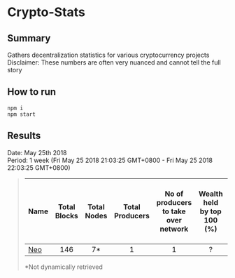 # Crypto-Stats
## Summary
Gathers decentralization statistics for various cryptocurrency projects<br/>
Disclaimer: These numbers are often very nuanced and cannot tell the full story<br/>

## How to run
`npm i`<br/>
`npm start`<br/>

## Results
Date: May 25th 2018<br/>
Period: 1 week (Fri May 25 2018 21:03:25 GMT+0800 - Fri May 25 2018 22:03:25 GMT+0800)<br/>
> |Name|Total Blocks|Total Nodes|Total Producers|No of producers to take over network|Wealth held by top 100 (%)|No of accounts to take over network with wealth|
> |:---|:---:|:---:|:---:|:---:|:---:|:---:|
> |[Neo](results/neo.results.md)|146|7*|1|1|?|?|
> *Not dynamically retrieved
